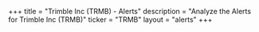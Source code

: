 +++
title = "Trimble Inc (TRMB) - Alerts"
description = "Analyze the Alerts for Trimble Inc (TRMB)"
ticker = "TRMB"
layout = "alerts"
+++

